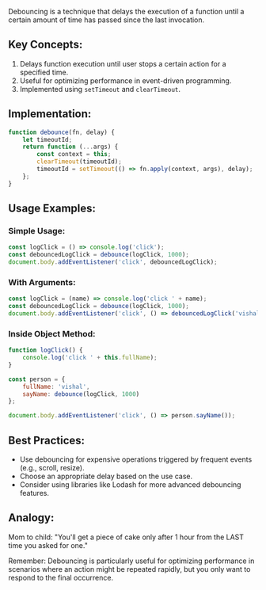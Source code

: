 Debouncing is a technique that delays the execution of a function until a certain amount of time has passed since the last invocation.

## Key Concepts:

1. Delays function execution until user stops a certain action for a specified time.
2. Useful for optimizing performance in event-driven programming.
3. Implemented using `setTimeout` and `clearTimeout`.

## Implementation:

```javascript
function debounce(fn, delay) {
    let timeoutId;
    return function (...args) {
        const context = this;
        clearTimeout(timeoutId);
        timeoutId = setTimeout(() => fn.apply(context, args), delay);
    };
}
```

## Usage Examples:
### Simple Usage:

```javascript
const logClick = () => console.log('click');
const debouncedLogClick = debounce(logClick, 1000);
document.body.addEventListener('click', debouncedLogClick);
```

### With Arguments:

```javascript
const logClick = (name) => console.log('click ' + name);
const debouncedLogClick = debounce(logClick, 1000);
document.body.addEventListener('click', () => debouncedLogClick('vishal'));
```

### Inside Object Method:

```javascript
function logClick() {
    console.log('click ' + this.fullName);
}

const person = {
    fullName: 'vishal',
    sayName: debounce(logClick, 1000)
};

document.body.addEventListener('click', () => person.sayName());
```

## Best Practices:

- Use debouncing for expensive operations triggered by frequent events (e.g., scroll, resize).
- Choose an appropriate delay based on the use case.
- Consider using libraries like Lodash for more advanced debouncing features.

## Analogy:

Mom to child: "You'll get a piece of cake only after 1 hour from the LAST time you asked for one."

Remember: Debouncing is particularly useful for optimizing performance in scenarios where an action might be repeated rapidly, but you only want to respond to the final occurrence.